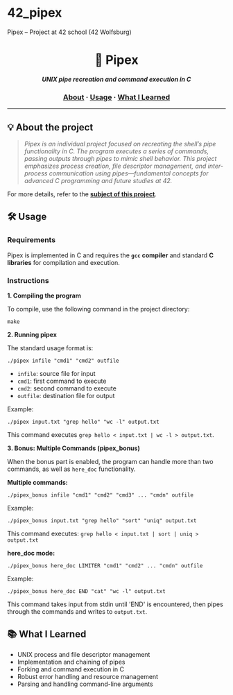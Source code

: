 # 42_pipex  
Pipex – Project at 42 school (42 Wolfsburg)

<h1 align="center">
	🔗 Pipex
</h1>

<p align="center">
	<b><i>UNIX pipe recreation and command execution in C</i></b><br>
</p>

<h3 align="center">
	<a href="#%EF%B8%8F-about">About</a>
	<span> · </span>
	<a href="#%EF%B8%8F-usage">Usage</a>
	<span> · </span>
	<a href="#-what-i-learned">What I Learned</a>
</h3>

---

## 💡 About the project

> _Pipex is an individual project focused on recreating the shell’s pipe functionality in C. The program executes a series of commands, passing outputs through pipes to mimic shell behavior. This project emphasizes process creation, file descriptor management, and inter-process communication using pipes—fundamental concepts for advanced C programming and future studies at 42._

For more details, refer to the [**subject of this project**](https://github.com/jonona912/42_pipex/blob/main/subject.pdf).

## 🛠️ Usage

### Requirements

Pipex is implemented in C and requires the **`gcc` compiler** and standard **C libraries** for compilation and execution.

### Instructions

**1. Compiling the program**

To compile, use the following command in the project directory:

```shell
make
```

**2. Running pipex**

The standard usage format is:

```shell
./pipex infile "cmd1" "cmd2" outfile
```
- `infile`: source file for input
- `cmd1`: first command to execute
- `cmd2`: second command to execute
- `outfile`: destination file for output

Example:

```shell
./pipex input.txt "grep hello" "wc -l" output.txt
```
This command executes `grep hello < input.txt | wc -l > output.txt`.

**3. Bonus: Multiple Commands (pipex_bonus)**

When the bonus part is enabled, the program can handle more than two commands, as well as `here_doc` functionality.

**Multiple commands:**
```shell
./pipex_bonus infile "cmd1" "cmd2" "cmd3" ... "cmdn" outfile
```
Example:
```shell
./pipex_bonus input.txt "grep hello" "sort" "uniq" output.txt
```
This command executes: `grep hello < input.txt | sort | uniq > output.txt`

**here_doc mode:**
```shell
./pipex_bonus here_doc LIMITER "cmd1" "cmd2" ... "cmdn" outfile
```
Example:
```shell
./pipex_bonus here_doc END "cat" "wc -l" output.txt
```
This command takes input from stdin until 'END' is encountered, then pipes through the commands and writes to `output.txt`.

## 📚 What I Learned

- UNIX process and file descriptor management
- Implementation and chaining of pipes
- Forking and command execution in C
- Robust error handling and resource management
- Parsing and handling command-line arguments
